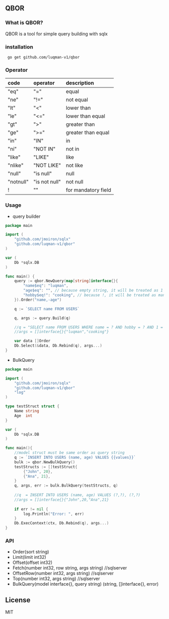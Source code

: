 ## QBOR

### What is QBOR?

QBOR is a tool for simple query building with sqlx

### installation
```
 go get github.com/luqman-v1/qbor
```

### Operator 
| code | operator | description        |
|:--- |:---------|:-------------------|
|"eq" |     "=" | equal              |
|"ne" |     "!=" | not equal          |
|"lt" |     "<" | lower than         |
|"le" |     "<=" | lower than equal   |
|"gt" |     ">" | greater than       |
|"ge" |     ">=" | greater than equal |
|"in" |     "IN" | in                 |
|"ni" |     "NOT IN" | not in             |
|"like" |   "LIKE"   | like               |
|"nlike" |  "NOT LIKE"    | not like           |
|"null" |   "is null"   | null               |
|"notnull" |"is not null"      | not null           |
| ! |  "" | for mandatory field    |

### Usage

* query builder

```go
package main

import (
    "github.com/jmoiron/sqlx"
    "github.com/luqman-v1/qbor"
)

var (
    Db *sqlx.DB
)

func main() {
    query := qbor.NewQuery(map[string]interface{}{
        "name$eq": "luqman",
        "age$eq": "", // because empty string, it will be treated as 1 = 1
        "hobby$eq!": "cooking", // because !, it will be treated as mandatory field
    }).Order("name,-age")

    q := `SELECT name FROM USERS`

    q, args := query.Build(q)

    //q = "SELECT name FROM USERS WHERE name = ? AND hobby = ? AND 1 = 1 order by name asc, age desc"
    //args = []interface{}{"luqman","cooking"}

    var data []Order
    Db.Select(&data, Db.Rebind(q), args...)
}

```

* BulkQuery

```go
package main

import (
    "github.com/jmoiron/sqlx"
    "github.com/luqman-v1/qbor"
    "log"
)

type testStruct struct {
    Name string
    Age  int
}

var (
    Db *sqlx.DB
)

func main(){
    //model struct must be same order as query string
    q := `INSERT INTO USERS (name, age) VALUES {{values}}`
    bulk := qbor.NewBulkQuery()
    testStructs := []testStruct{
        {"John", 20},
        {"Ana", 21},
    }
    q, args, err := bulk.BulkQuery(testStructs, q)
    
    //q  = INSERT INTO USERS (name, age) VALUES (?,?), (?,?)
    //args = []interface{}{"John",20,"Ana",21}
    
    if err != nil {
        log.Println("Error: ", err)
    }
    Db.ExecContext(ctx, Db.Rebind(q), args...)
}


```


### API

- Order(sort string)
- Limit(limit int32) 
- Offset(offset int32)
- Fetch(number int32, row string, args string) //sqlserver
- OffsetRow(number int32, args string)  //sqlserver
- Top(number int32, args string) //sqlserver
- BulkQuery(model interface{}, query string) (string, []interface{}, error)



License
----

MIT

